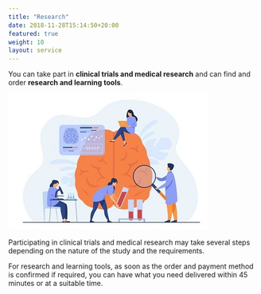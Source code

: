 ```yaml
---
title: "Research"
date: 2018-11-28T15:14:50+20:00 
featured: true
weight: 10
layout: service
---
```


You can take part in **clinical trials and medical research** and can find and order **research and learning tools**.

![Research Tools](/images/illustrations/research.jpg)

Participating in clinical trials and medical research may take several steps depending on the nature of the study and the requirements. 

For research and learning tools, as soon as the order and payment method is confirmed if required, you can have what you need delivered within 45 minutes or at a suitable time.






